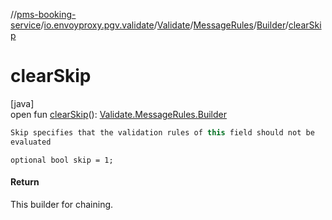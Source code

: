 //[pms-booking-service](../../../../../index.md)/[io.envoyproxy.pgv.validate](../../../index.md)/[Validate](../../index.md)/[MessageRules](../index.md)/[Builder](index.md)/[clearSkip](clear-skip.md)

# clearSkip

[java]\
open fun [clearSkip](clear-skip.md)(): [Validate.MessageRules.Builder](index.md)

```kotlin
Skip specifies that the validation rules of this field should not be
evaluated

```
`optional bool skip = 1;`

#### Return

This builder for chaining.